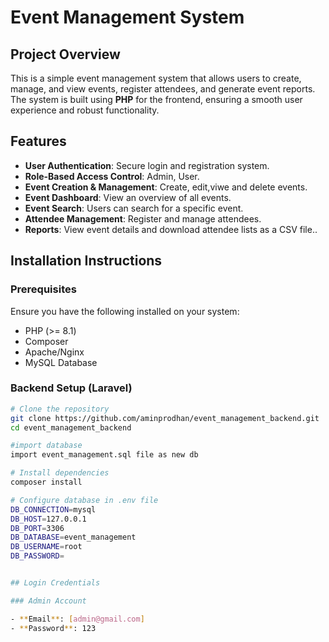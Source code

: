 # Event Management System

## Project Overview

This is a simple event management system that allows users to create, manage, and view events, register attendees, and generate event reports. The system is built using **PHP** for the frontend, ensuring a smooth user experience and robust functionality.

## Features

- **User Authentication**: Secure login and registration system.
- **Role-Based Access Control**: Admin, User.
- **Event Creation & Management**: Create, edit,viwe and delete events.  
- **Event Dashboard**: View an overview of all events.  
- **Event Search**: Users can search for a specific event.  
- **Attendee Management**: Register and manage attendees.  
- **Reports**: View event details and download attendee lists as a CSV file..

## Installation Instructions

### Prerequisites

Ensure you have the following installed on your system:

- PHP (>= 8.1)
- Composer
- Apache/Nginx
- MySQL Database

### Backend Setup (Laravel)

```sh
# Clone the repository
git clone https://github.com/aminprodhan/event_management_backend.git
cd event_management_backend

#import database
import event_management.sql file as new db

# Install dependencies
composer install

# Configure database in .env file
DB_CONNECTION=mysql  
DB_HOST=127.0.0.1  
DB_PORT=3306  
DB_DATABASE=event_management  
DB_USERNAME=root  
DB_PASSWORD=


## Login Credentials

### Admin Account

- **Email**: [admin@gmail.com]
- **Password**: 123

